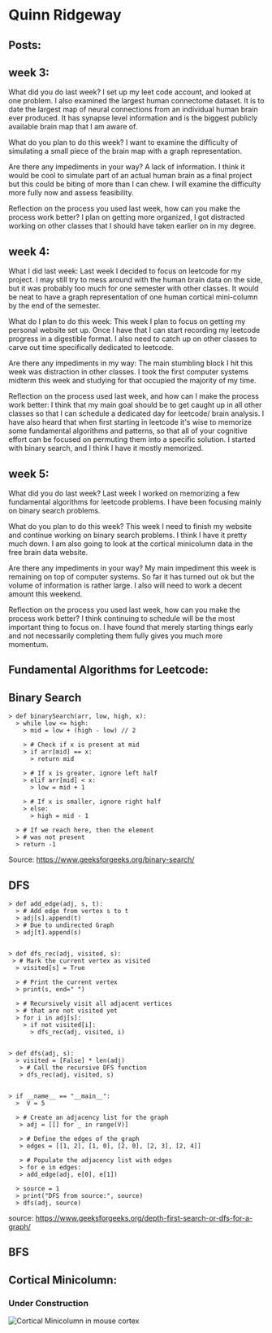 # Quinn Ridgeway

## Posts:

## week 3:

What did you do last week?
I set up my leet code account, and looked at one problem. I also examined the largest human connectome dataset. It is to date the largest map of neural connections from an individual human brain ever produced. It has synapse level information and is the biggest publicly available brain map that I am aware of.   

What do you plan to do this week?
I want to examine the difficulty of simulating a small piece of the brain map with a graph representation.

Are there any impediments in your way?
A lack of information. I think it would be cool to simulate part of an actual human brain as a final project but this could be biting of more than I can chew. I will examine the difficulty more fully now and assess feasibility.

Reflection on the process you used last week, how can you make the process work better?
I plan on getting more organized, I got distracted working on other classes that I should have taken earlier on in my degree. 

## week 4:
  
What I did  last week: Last week I decided to focus on leetcode for my project. I may still try to mess around with the human brain data on the side, but it was probably too much for one semester with other classes. It would be neat to have a graph representation of one human cortical mini-column by the end of the semester. 

What do I plan to do this week: This week I plan to focus on getting my personal website set up. Once I have that I can start recording my leetcode progress in a digestible format. I also need to catch up on other classes to carve out time specifically dedicated to leetcode. 

Are there any impediments in my way: The main stumbling block I hit this week was distraction in other classes. I took the first computer systems midterm this week and studying for that occupied the majority of my time. 

Reflection on the process used last week, and how can I make the process work better: I think that my main goal should be to get caught up in all other classes so that I can schedule a dedicated day for leetcode/ brain analysis. I have also heard that when first starting in leetcode it's wise to memorize some fundamental algorithms and patterns, so that all of your cognitive effort can be focused on permuting them into a specific solution. I started with binary search, and I think I have it mostly memorized. 

## week 5:
 
What did you do last week?
Last week I worked on memorizing a few fundamental algorithms for leetcode problems. I have been focusing mainly on binary search problems.

What do you plan to do this week?
This week I need to finish my website and continue working on binary search problems. I think I have it pretty much down. I am also going to look at the cortical minicolumn data in the free brain data website. 

Are there any impediments in your way?
My main impediment this week is remaining on top of computer systems. So far it has turned out ok but the volume of information is rather large. I also will need to work a decent amount this weekend.

Reflection on the process you used last week, how can you make the process work better?
I think continuing to schedule will be the most important thing to focus on. I have found that merely starting things early and not necessarily completing them fully gives you much more momentum.


## Fundamental Algorithms for Leetcode:
  
  ## Binary Search

    > def binarySearch(arr, low, high, x):
      > while low <= high:
        > mid = low + (high - low) // 2
        
        > # Check if x is present at mid
        > if arr[mid] == x:
          > return mid

        > # If x is greater, ignore left half
        > elif arr[mid] < x:
          > low = mid + 1

        > # If x is smaller, ignore right half
        > else:
          > high = mid - 1

      > # If we reach here, then the element
      > # was not present
      > return -1

  Source: https://www.geeksforgeeks.org/binary-search/

  
  ## DFS

    > def add_edge(adj, s, t):
      > # Add edge from vertex s to t
      > adj[s].append(t)
      > # Due to undirected Graph
      > adj[t].append(s)


    > def dfs_rec(adj, visited, s):
     > # Mark the current vertex as visited
      > visited[s] = True

      > # Print the current vertex
      > print(s, end=" ")

      > # Recursively visit all adjacent vertices
      > # that are not visited yet
      > for i in adj[s]:
        > if not visited[i]:
          > dfs_rec(adj, visited, i)


    > def dfs(adj, s):
      > visited = [False] * len(adj)
       > # Call the recursive DFS function
       > dfs_rec(adj, visited, s)


    > if __name__ == "__main__":
      >  V = 5

      > # Create an adjacency list for the graph
       > adj = [[] for _ in range(V)]

       > # Define the edges of the graph
       > edges = [[1, 2], [1, 0], [2, 0], [2, 3], [2, 4]]

       > # Populate the adjacency list with edges
       > for e in edges:
       > add_edge(adj, e[0], e[1])

      > source = 1
      > print("DFS from source:", source)
      > dfs(adj, source)

  source: https://www.geeksforgeeks.org/depth-first-search-or-dfs-for-a-graph/

  
  ## BFS
  

## Cortical Minicolumn:

### Under Construction

<picture>
 <source media="(prefers-color-scheme: dark)" srcset="https://upload.wikimedia.org/wikipedia/commons/2/21/Cortical_Minicolumn.png">
 <source media="(prefers-color-scheme: light)" srcset="https://upload.wikimedia.org/wikipedia/commons/2/21/Cortical_Minicolumn.png">
 <img alt="Cortical Minicolumn in mouse cortex" src="https://upload.wikimedia.org/wikipedia/commons/2/21/Cortical_Minicolumn.png">
</picture>


